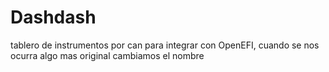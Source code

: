 # Dashdash
tablero de instrumentos por can para integrar con OpenEFI, cuando se nos ocurra algo mas original cambiamos el nombre
